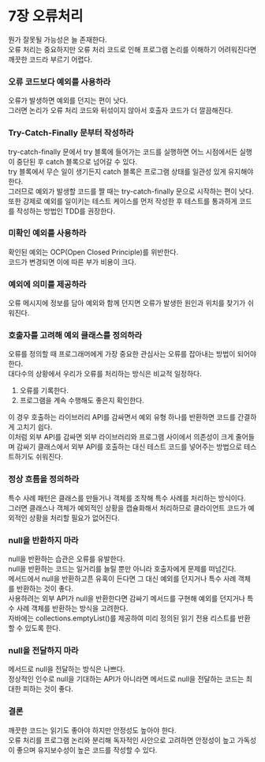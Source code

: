 7장 오류처리
=========
뭔가 잘못될 가능성은 늘 존재한다.   
오류 처리는 중요하지만 오류 처리 코드로 인해 프로그램 논리를 이해하기 어려워진다면 깨끗한 코드라 부르기 어렵다.

### 오류 코드보다 예외를 사용하라
오류가 발생하면 예외를 던지는 편이 낫다.  
그러면 논리가 오류 처리 코드와 뒤섞이지 않아서 호출자 코드가 더 깔끔해진다.

### Try-Catch-Finally 문부터 작성하라
try-catch-finally 문에서 try 블록에 들어가는 코드를 실행하면 어느 시점에서든 실행이 중단된 후 catch 블록으로 넘어갈 수 있다.  
try 블록에서 무슨 일이 생기든지 catch 블록은 프로그램 상태를 일관성 있게 유지해야 한다.  
그러므로 예외가 발생할 코드를 짤 때는 try-catch-finally 문으로 시작하는 편이 낫다.  
또한 강제로 예외를 일이키는 테스트 케이스를 먼저 작성한 후 테스트를 통과하게 코드를 작성하는 방법인 TDD를 권장한다.  

### 미확인 예외를 사용하라
확인된 예외는 OCP(Open Closed Principle)를 위반한다.  
코드가 변경되면 이에 따른 부가 비용이 크다.

### 예외에 의미를 제공하라
오류 메시지에 정보를 담아 예외와 함께 던지면 오류가 발생한 원인과 위치를 찾기가 쉬워진다.

### 호출자를 고려해 예외 클래스를 정의하라
오류를 정의할 때 프로그래머에게 가장 중요한 관심사는 오류를 잡아내는 방법이 되어야 한다.  
대다수의 상황에서 우리가 오류를 처리하는 방식은 비교적 일정하다. 
   1) 오류를 기록한다.
   2) 프로그램을 계속 수행해도 좋은지 확인한다.

이 경우 호출하는 라이브러리 API를 감싸면서 예외 유형 하나를 반환하면 코드를 간결하게 고치기 쉽다.  
이처럼 외부 API를 감싸면 외부 라이브러리와 프로그램 사이에서 의존성이 크게 줄어들며 감싸기 클래스에서 외부 API를 호출하는 대신 테스트 코드를 넣어주는 방법으로 테스트하기도 쉬워진다.

### 정상 흐름을 정의하라
특수 사례 패턴은 클래스를 만들거나 객체를 조작해 특수 사례를 처리하는 방식이다.   
그러면 클래스나 객체가 예외적인 상황을 캡슐화해서 처리하므로 클라이언트 코드가 예외적인 상황을 처리할 필요가 없어진다.   

### null을 반환하지 마라  
null을 반환하는 습관은 오류를 유발한다.   
null을 반환하는 코드는 일거리를 늘릴 뿐만 아니라 호출자에게 문제를 떠넘긴다.   
메서드에서 null을 반환하고픈 유혹이 든다면 그 대신 예외를 던지거나 특수 사례 객체를 반환하는 것이 좋다.   
사용하려는 외부 API가 null을 반환한다면 감싸기 메서드를 구현해 예외를 던지거나 특수 사례 객체를 반환하는 방식을 고려한다.   
자바에는 collections.emptyList()를 제공하여 미리 정의된 읽기 전용 리스트를 반환할 수 있도록 한다.   

### null을 전달하지 마라
메서드로 null을 전달하는 방식은 나쁘다.   
정상적인 인수로 null을 기대하는 API가 아니라면 메서드로 null을 전달하는 코드는 최대한 피하는 것이 좋다.    

### 결론
깨끗한 코드는 읽기도 좋아야 하지만 안정성도 높아야 한다.  
오류 처리를 프로그램 논리와 분리해 독자적인 사안으로 고려하면 안정성이 높고 가독성이 좋으며 유지보수성이 높은 코드를 작성할 수 있다.

